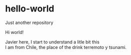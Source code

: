# hello-world
Just another repository

Hi world!

Javier here, I start to understand a litle bit this  
I am from Chile, the place of the drink terremoto y tsunami.
